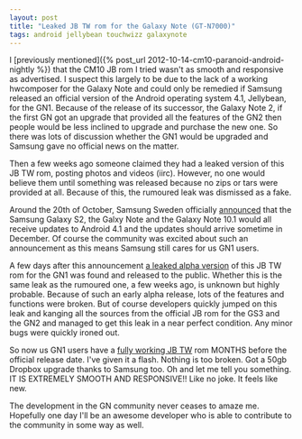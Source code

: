 ```yaml
---
layout: post
title: "Leaked JB TW rom for the Galaxy Note (GT-N7000)"
tags: android jellybean touchwizz galaxynote
---
```


I [previously mentioned]({% post_url 2012-10-14-cm10-paranoid-android-nightly %}) that the CM10 JB rom I tried wasn't as smooth and responsive as advertised. I suspect this largely to be due to the lack of a working hwcomposer for the Galaxy Note and could only be remedied if Samsung released an official version of the Android operating system 4.1, Jellybean, for the GN1. Because of the release of its successor, the Galaxy Note 2, if the first GN got an upgrade that provided all the features of the GN2 then people would be less inclined to upgrade and purchase the new one. So there was lots of discussion whether the GN1 would be upgraded and Samsung gave no official news on the matter.

Then a few weeks ago someone claimed they had a leaked version of this JB TW rom, posting photos and videos (iirc). However, no one would believe them until something was released because no zips or tars were provided at all. Because of this, the rumoured leak was dismissed as a fake.

Around the 20th of October, Samsung Sweden officially [announced](http://www.androidauthority.com/galaxy-s2-jelly-bean-update-rolling-out-november-galaxy-note-galaxy-note-10-1-q4-124384/) that the Samsung Galaxy S2, the Galxy Note and the Galaxy Note 10.1 would all receive updates to Android 4.1 and the updates should arrive sometime in December. Of course the community was excited about such an announcement as this means Samsung still cares for us GN1 users.

A few days after this announcement [a leaked alpha version](http://www.sammobile.com/2012/10/23/leaked-android-4-1-1-jelly-bean-dump-for-the-galaxy-note/) of this JB TW rom for the GN1 was found and released to the public. Whether this is the same leak as the rumoured one, a few weeks ago, is unknown but highly probable. Because of such an early alpha release, lots of the features and functions were broken. But of course developers quickly jumped on this leak and kanging all the sources from the official JB rom for the GS3 and the GN2 and managed to get this leak in a near perfect condition. Any minor bugs were quickly ironed out.

So now us GN1 users have a [fully working JB TW](http://forum.xda-developers.com/showthread.php?t=1953847) rom MONTHS before the official release date.
 I've given it a flash. Nothing is too broken. Got a 50gb Dropbox upgrade thanks to Samsung too. Oh and let me tell you something. IT IS EXTREMELY SMOOTH AND RESPONSIVE!! Like no joke. It feels like new.

The development in the GN community never ceases to amaze me. Hopefully one day I'll be an awesome developer who is able to contribute to the community in some way as well.
